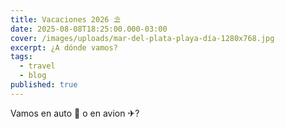 ```yaml
---
title: Vacaciones 2026 ⛱️
date: 2025-08-08T18:25:00.000-03:00
cover: /images/uploads/mar-del-plata-playa-día-1280x768.jpg
excerpt: ¿A dónde vamos?
tags:
  - travel
  - blog
published: true
---
```

Vamos en auto 🚙 o en avion ✈?
